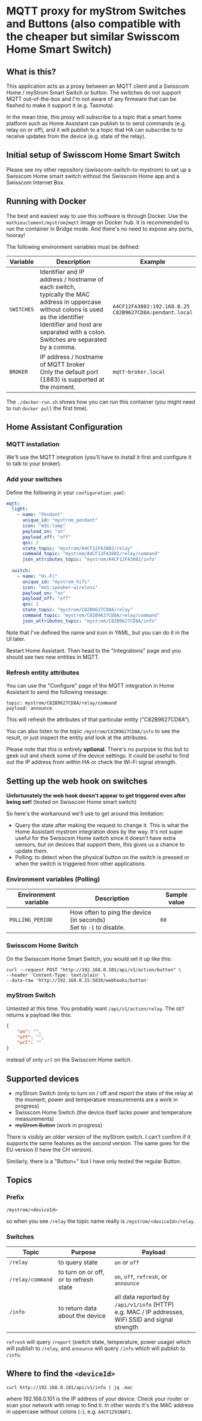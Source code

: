 # MQTT proxy for myStrom Switches and Buttons (also compatible with the cheaper but similar Swisscom Home Smart Switch)

## What is this?

This application acts as a proxy between an MQTT client and a Swisscom Home / myStrom Smart Switch or button. The switches do not support MQTT out-of-the-box and
I'm not aware of any firmware that can be flashed to make it support it (e.g. Tasmota).

In the mean time, this proxy will subscribe to a topic that a smart home platform such as Home Assistant can publish to to send commands
(e.g. relay on or off), and it will publish to a topic that HA can subscribe to to receive updates from the device (e.g. state of the relay).

## Initial setup of Swisscom Home Smart Switch

Please see my other repository (swisscom-switch-to-mystrom) to set up a Swisscom Home smart switch without the Swisscom Home app and a Swisscom
Internet Box.

## Running with Docker

The best and easiest way to use this software is through Docker. Use the `mathieuclement/mystrom2mqtt` image on Docker hub. It is recommended to run the container in Bridge mode. And there's no need to expose any ports, hooray!

The following environment variables must be defined:

| Variable | Description | Example |
| -------- | ----------- | ------- |
| `SWITCHES` | Identifier and IP address / hostname of each switch, <br/> typically the MAC address in uppercase without colons is used as the identifier <br/> Identifier and host are separated with a colon. <br/> Switches are separated by a comma. | `A4CF12FA3802:192.168.0.25` <br/> `C82B9627CD8A:pendant.local` |
| `BROKER` | IP address / hostname of MQTT broker <br/> Only the default port (1883) is supported at the moment. | `mqtt-broker.local`

The `./docker-run.sh` shows how you can run this container (you might need to run `docker pull` the first time).

## Home Assistant Configuration

### MQTT installation

We'll use the MQTT integration (you'll have to install it first and configure it to talk to your broker). 

### Add your switches

Define the following in your `configuration.yaml`:

```yaml
mqtt:
  light:
    - name: "Pendant"
      unique_id: "mystrom_pendant"
      icon: "mdi:lamp"
      payload_on: "on"
      payload_off: "off"
      qos: 2
      state_topic: "mystrom/A4CF12FA3802/relay"
      command_topic: "mystrom/A4CF12FA3802/relay/command"
      json_attributes_topic: "mystrom/A4CF12FA3802/info"
  
  switch:
    - name: "Hi-Fi"
      unique_id: "mystrom_hifi"
      icon: "mdi:speaker-wireless"
      payload_on: "on"
      payload_off: "off"
      qos: 2
      state_topic: "mystrom/C82B9627CD8A/relay"
      command_topic: "mystrom/C82B9627CD8A/relay/command"
      json_attributes_topic: "mystrom/C82B9627CD8A/info"
```

Note that I've defined the name and icon in YAML, but you can do it in the UI later.

Restart Home Assistant. Then head to the "Integrations" page and you should see two new entities in MQTT.

### Refresh entity attributes

You can use the "Configure" page of the MQTT integration in Home Assistant to send the following message:

```
topic: mystrom/C82B9627CD8A/relay/command
payload: announce
```

This will refresh the attributes of that particular entity ("C82B9627CD8A").

You can also listen to the topic `/mystrom/C82B9627CD8A/info` to see the result, or just inspect the entity and look at the attributes.

Please note that this is entirely **optional**. There's no purpose to this but to geek out and check some of the device settings. It could be useful to find out the IP address from within HA or check the Wi-Fi signal strength.

## Setting up the web hook on switches

**Unfortunately the web hook doesn't appear to get triggered even after being set!** (tested on Swisscom Home smart switch)

So here's the workaround we'll use to get around this limitation:

  - Query the state after making the request to change it. This is what the Home Assistant mystrom integration does by the way. 
    It's not super useful for the Swisscom Home switch since it doesn't have extra sensors, but on devices that support them, this gives us a chance to update them.
  - Polling: to detect when the physical button on the switch is pressed or when the switch is triggered from other applications

### Environment variables (Polling)

| Environment variable | Description | Sample value |
| -------------------- | ----------- | ------------ |
| `POLLING_PERIOD` | How often to ping the device (in seconds) <br/> Set to `-1` to disable. | `60` |


### Swisscom Home Switch

On the Swisscom Home Smart Switch, you would set it up like this:

```
curl --request POST "http://192.168.0.101/api/v1/action/button" \
--header 'Content-Type: text/plain' \
--data-raw 'http://192.168.0.15:5010/webhooks/button'
```


### myStrom Switch

Untested at this time. You probably want `/api/v1/action/relay`. The `GET` returns a payload like this:

```json
{
	"on": "",
	"off": "",
	"url": ""
}
```

instead of only `url` on the Swisscom Home switch.

## Supported devices

  - myStrom Switch (only to turn on / off and report the state of the relay at the moment,
    power and temperature measurements are a work in progress)
  - Swisscom Home Switch (the device itself lacks power and temperature measurements)
  - ~~myStrom Button~~ (work in progress)

There is visibly an older version of the myStrom switch. I can't confirm if it supports the same features as the second version.
The same goes for the EU version (I have the CH version).

Similarly, there is a "Button+" but I have only tested the regular Button.

## Topics

### Prefix
 `/mystrom/<deviceId>`
 
 so when you see `/relay` the topic name really is `/mystrom/<deviceId>/relay`.

### Switches

| Topic            | Purpose           | Payload         |  
| ---------------- | ----------------- | --------------- | 
| `/relay`         | to query state    | `on` or `off`   |
| `/relay/command` | to turn on or off, or to refresh state | `on`, `off`, `refresh`, or `announce`   |
| `/info`          | to return data about the device | all data reported by `/api/v1/info` (HTTP)  <br/> e.g. MAC / IP addresses, WiFi SSID and signal strength |

`refresh` will query `/report` (switch state, temperature, power usage) which will publish to `/relay`, and `announce` will query `/info` which will publish to `/info`.


## Where to find the `<deviceId>`

```curl http://192.168.0.101/api/v1/info | jq .mac``` 

where 192.168.0.101 is the IP address of your device. Check your router or scan
your network with nmap to find it. In other words it's the MAC address in uppercase without colons (`:`), e.g. `A4CF1291NAF1`.
